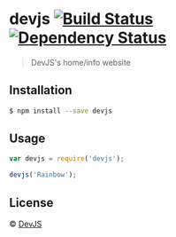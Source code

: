 # devjs [![Build Status][travis-image]][travis-url] [![Dependency Status][daviddm-image]][daviddm-url]
> DevJS&#39;s home/info website

## Installation

```sh
$ npm install --save devjs
```

## Usage

```js
var devjs = require('devjs');

devjs('Rainbow');
```
## License

 © [DevJS](https://devjs.org/team)


[travis-image]: https://travis-ci.org/devjs/devjs.svg?branch=master
[travis-url]: https://travis-ci.org/devjs/devjs
[daviddm-image]: https://david-dm.org/devjs/devjs.svg?theme=shields.io
[daviddm-url]: https://david-dm.org/devjs/devjs
